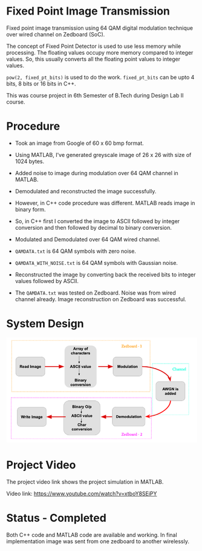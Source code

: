 # Fixed Point Image Transmission

Fixed point image transmission using 64 QAM digital modulation technique over wired channel on Zedboard (SoC). 

The concept of Fixed Point Detector is used to use less memory while processing. The floating values occupy more memory compared to integer values. So, this usually converts all the floating point values to integer values.

`pow(2, fixed_pt_bits)` is used to do the work. `fixed_pt_bits` can be upto 4 bits, 8 bits or 16 bits in C++.

This was course project in 6th Semester of B.Tech during Design Lab II course.

# Procedure

- Took an image from Google of 60 x 60 bmp format.

- Using MATLAB, I've generated greyscale image of 26 x 26 with size of 1024 bytes.

- Added noise to image during modulation over 64 QAM channel in MATLAB.

- Demodulated and reconstructed the image successfully.

- However, in C++ code procedure was different. MATLAB reads image in binary form.

- So, in C++ first I converted the image to ASCII followed by integer conversion and then followed by decimal to binary conversion.

- Modulated and Demodulated over 64 QAM wired channel.

- `QAMDATA.txt` is 64 QAM symbols with zero noise.

- `QAMDATA_WITH_NOISE.txt` is 64 QAM symbols with Gaussian noise.

- Reconstructed the image by converting back the received bits to integer values followed by ASCII.

- The `QAMDATA.txt` was tested on Zedboard. Noise was from wired channel already. Image reconstruction on Zedboard was successful.

# System Design

![System Design](assets/System-Design.png)

# Project Video

The project video link shows the project simulation in MATLAB.

Video link: https://www.youtube.com/watch?v=xtboY8SEiPY

# Status - Completed

Both C++ code and MATLAB code are available and working. In final implementation image was sent from one zedboard to another wirelessly.
